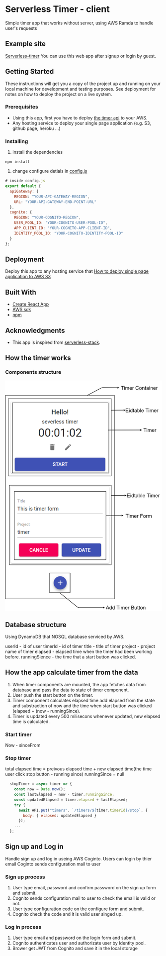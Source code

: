 # Serverless Timer - client
Simple timer app that works without server, using AWS Ramda to handle user's requests

## Example site
[Serverless-timer](http://serverless-timer-client.s3-website.ap-northeast-2.amazonaws.com/)
You can use this web app after signup or login by guest. 

## Getting Started
These instructions will get you a copy of the project up and running on your local machine for development and testing purposes. See deployment for notes on how to deploy the project on a live system.

### Prerequisites
* Using this app, first you have to deploy [the timer api](https://github.com/sfuxy2283/serverless-timer-api) to your AWS.
* Any hosting service to deploy your single page application (e.g. S3, github page, heroku ...) 

### Installing
1. install the dependencies
```
npm install
```
1. change configure detials in [config.js](https://github.com/sfuxy2283/serverless-timer-client/blob/master/src/config.js)
```javascript
# inside config.js
export default {
  apiGateway: {
    REGION: "YOUR-API-GATEWAY-REGION",
    URL: "YOUR-API-GATEWAY-END-POINT-URL"
  },
  cognito: {
    REGION: "YOUR-COGNITO-REGION",
    USER_POOL_ID: "YOUR-COGNITO-USER-POOL-ID",
    APP_CLIENT_ID: "YOUR-COGNITO-APP-CLIENT-ID",
    IDENTITY_POOL_ID: "YOUR-COGNITO-IDENTITY-POOL-ID"
  }
};
```

## Deployment
Deploy this app to any hosting service that
[How to deploy single page application to AWS S3](https://docs.aws.amazon.com/AmazonS3/latest/dev/WebsiteHosting.html)

## Built With
* [Create React App](https://github.com/facebook/create-react-app)
* [AWS sdk](https://github.com/aws/aws-sdk-js)
* [npm](https://npm.community/)

## Acknowledgments
* This app is inspired from [serverless-stack](https://serverless-stack.com/).

## How the timer works
### Components structure
![image](timer.png)

## Database structure
Using DynamoDB that NOSQL database serviced by AWS.

userId - id of user
timerId - id of timer
title - title of timer
project - project name of timer
elapsed - elapsed time when the timer had been working before.
runningSience - the time that a start button was clicked. 

## How the app calculate timer from the data
1. When timer components are mounted, the app fetches data from database and pass the data to state of timer component.
1. User push the start button on the timer.
1. Timer component calculates elapsed time add elapsed from the state and substraction of now and the time when start button was clicked (elapsed + (now - runningSince).
1. Timer is updated every 500 milisecons whenever updated, new elapsed time is calculated.


### Start timer
Now - sinceFrom 



### Stop timer
total elapsed time  = preivous elapsed time + new elapsed time(the time user click stop button - running since)
runningSince = null
```javascript
  stopTimer = async timer => {
    const now = Date.now();
    const lastElapsed = now - timer.runningSince;
    const updatedElapsed = timer.elapsed + lastElapsed;
    try {
      await API.put("timers", `/timers/${timer.timerId}/stop`, {
        body: { elapsed: updatedElapsed }
      });
    ...
  };
```

## Sign up and Log in
Handle sign up and log in useing AWS Coginto.
Users can login by thier email
Coginto sends configuration mail to user

### Sign up process
1. User type email, password and confirm password on the sign up form and submit.
1. Cognito sends configuration mail to user to check the email is valid or not.
1. User type configuration code on the configure form and submit.
1. Cognito check the code and it is valid user singed up.

### Log in process
1. User type email and password on the login form and submit.
1. Cognito authenticates user and authorizate user by Identity pool.
1. Brower get JWT from Cognito and save it in the local storage

